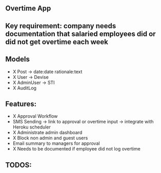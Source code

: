 ## Overtime App

## Key requirement: company needs documentation that salaried employees did or did not get overtime each week

## Models
- X Post -> date:date rationale:text
- X User -> Devise
- X AdminUser -> STI
- X AuditLog

## Features:
- X Approval Workflow
- SMS Sending -> link to approval or overtime input -> integrate with Heroku scheduler
- X Administrate admin dashboard
- X Block non admin and guest users
- Email summary to managers for approval
- X Needs to be documented if employee did not log overtime

##  TODOS: